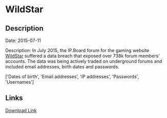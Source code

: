 # WildStar

## Description

Date: 2015-07-11

Description:
In July 2015, the IP.Board forum for the gaming website <a href="http://www.wildstar-online.com" target="_blank" rel="noopener">WildStar</a> suffered a data breach that exposed over 738k forum members' accounts. The data was being actively traded on underground forums and included email addresses, birth dates and passwords.


['Dates of birth', 'Email addresses', 'IP addresses', 'Passwords', 'Usernames']

## Links

[Download Link](https://link-to.net/1229997/730.3340792803643/dynamic/?r=d2lsZHN0YXItb25saW5lLmNvbQ==)